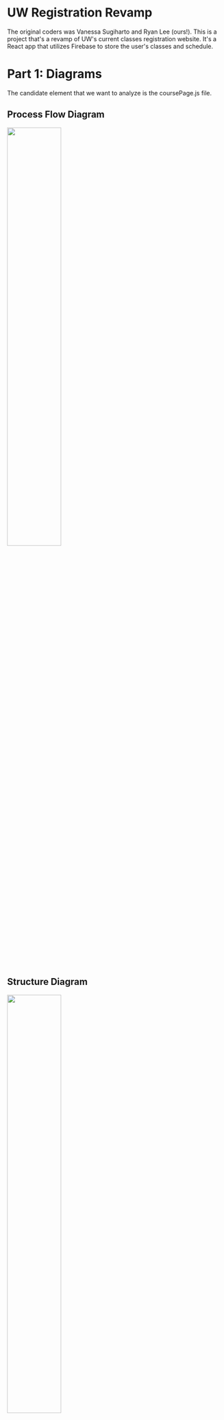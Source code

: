 # UW Registration Revamp

The original coders was Vanessa Sugiharto and Ryan Lee (ours!). This is a project that's a revamp of UW's current classes registration website. It's a React app that utilizes Firebase to store the user's classes and schedule.

# Part 1: Diagrams
The candidate element that we want to analyze is the coursePage.js file.

## Process Flow Diagram
<img src="https://user-images.githubusercontent.com/63211951/150280545-acb9b9f6-edb8-4137-9a60-c2588c437acc.png" width=50% height=50%>

## Structure Diagram
<img src="https://user-images.githubusercontent.com/63211951/150280731-a60d8278-3085-4869-a744-38a5b16b94d9.png" width=50% height=50%>

# Part 2: Unit Testing
To run the test, navigate to the code-base-file and into the src folder. Then type "npm install" and then "npm run test" to run the test.

## Test coverage
<img src="https://user-images.githubusercontent.com/63211951/151899115-abf5f3de-26d7-449b-90f0-03af5d3950d8.png" width=50% height=50%>